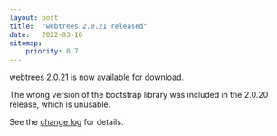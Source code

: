 ```yaml
---
layout: post
title:  "webtrees 2.0.21 released"
date:   2022-03-16
sitemap:
    priority: 0.7
---
```


webtrees 2.0.21 is now available for download.

The wrong version of the bootstrap library was included in the 2.0.20
release, which is unusable.

See the [change log](https://github.com/fisharebest/webtrees/compare/2.0.20...2.0.21) for details.
